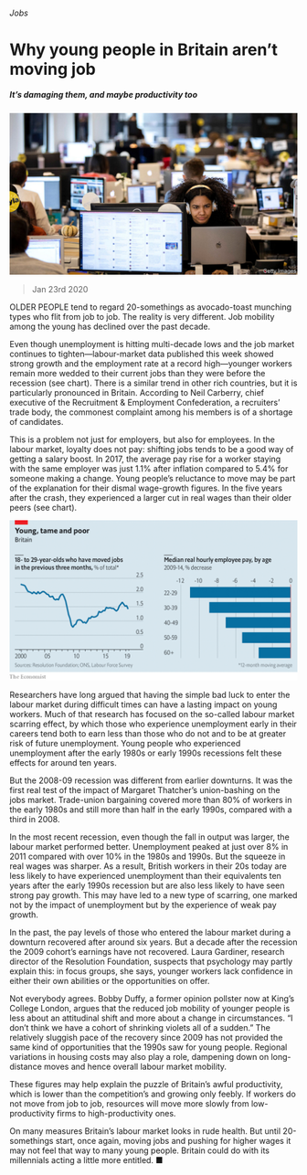 ###### Jobs

# Why young people in Britain aren’t moving job 

##### It’s damaging them, and maybe productivity too 

![image](images/20200125_BRP502.jpg) 

> Jan 23rd 2020 

OLDER PEOPLE tend to regard 20-somethings as avocado-toast munching types who flit from job to job. The reality is very different. Job mobility among the young has declined over the past decade.

Even though unemployment is hitting multi-decade lows and the job market continues to tighten—labour-market data published this week showed strong growth and the employment rate at a record high—younger workers remain more wedded to their current jobs than they were before the recession (see chart). There is a similar trend in other rich countries, but it is particularly pronounced in Britain. According to Neil Carberry, chief executive of the Recruitment &amp; Employment Confederation, a recruiters’ trade body, the commonest complaint among his members is of a shortage of candidates.


This is a problem not just for employers, but also for employees. In the labour market, loyalty does not pay: shifting jobs tends to be a good way of getting a salary boost. In 2017, the average pay rise for a worker staying with the same employer was just 1.1% after inflation compared to 5.4% for someone making a change. Young people’s reluctance to move may be part of the explanation for their dismal wage-growth figures. In the five years after the crash, they experienced a larger cut in real wages than their older peers (see chart).

![image](images/20200125_BRC128.png) 


Researchers have long argued that having the simple bad luck to enter the labour market during difficult times can have a lasting impact on young workers. Much of that research has focused on the so-called labour market scarring effect, by which those who experience unemployment early in their careers tend both to earn less than those who do not and to be at greater risk of future unemployment. Young people who experienced unemployment after the early 1980s or early 1990s recessions felt these effects for around ten years.

But the 2008-09 recession was different from earlier downturns. It was the first real test of the impact of Margaret Thatcher’s union-bashing on the jobs market. Trade-union bargaining covered more than 80% of workers in the early 1980s and still more than half in the early 1990s, compared with a third in 2008.

In the most recent recession, even though the fall in output was larger, the labour market performed better. Unemployment peaked at just over 8% in 2011 compared with over 10% in the 1980s and 1990s. But the squeeze in real wages was sharper. As a result, British workers in their 20s today are less likely to have experienced unemployment than their equivalents ten years after the early 1990s recession but are also less likely to have seen strong pay growth. This may have led to a new type of scarring, one marked not by the impact of unemployment but by the experience of weak pay growth.

In the past, the pay levels of those who entered the labour market during a downturn recovered after around six years. But a decade after the recession the 2009 cohort’s earnings have not recovered. Laura Gardiner, research director of the Resolution Foundation, suspects that psychology may partly explain this: in focus groups, she says, younger workers lack confidence in either their own abilities or the opportunities on offer.

Not everybody agrees. Bobby Duffy, a former opinion pollster now at King’s College London, argues that the reduced job mobility of younger people is less about an attitudinal shift and more about a change in circumstances. “I don’t think we have a cohort of shrinking violets all of a sudden.” The relatively sluggish pace of the recovery since 2009 has not provided the same kind of opportunities that the 1990s saw for young people. Regional variations in housing costs may also play a role, dampening down on long-distance moves and hence overall labour market mobility.

These figures may help explain the puzzle of Britain’s awful productivity, which is lower than the competition’s and growing only feebly. If workers do not move from job to job, resources will move more slowly from low-productivity firms to high-productivity ones.

On many measures Britain’s labour market looks in rude health. But until 20-somethings start, once again, moving jobs and pushing for higher wages it may not feel that way to many young people. Britain could do with its millennials acting a little more entitled. ■

